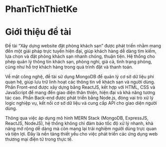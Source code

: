 # PhanTichThietKe
# Giới thiệu đề tài

Đề tài “Xây dựng website đặt phòng khách sạn” được phát triển nhằm mang đến một giải pháp trực tuyến hiện đại, giúp khách hàng dễ dàng tìm kiếm, lựa chọn và đặt phòng khách sạn nhanh chóng, thuận tiện. Hệ thống cho phép quản lý thông tin khách sạn, phòng nghỉ, giá cả, tình trạng phòng, cũng như hỗ trợ khách hàng trong quá trình đặt và thanh toán.

Về mặt công nghệ, đề tài sử dụng MongoDB để quản lý cơ sở dữ liệu phi quan hệ, giúp lưu trữ linh hoạt các thông tin về khách sạn và người dùng. Phần Front-end được xây dựng bằng ReactJS, kết hợp với HTML, CSS và JavaScript để mang đến giao diện thân thiện, hiện đại và khả năng tương tác cao. Phần Back-end được phát triển bằng Node.js, đóng vai trò xử lý logic nghiệp vụ, kết nối cơ sở dữ liệu và cung cấp API cho giao diện người dùng.

Thông qua việc áp dụng mô hình MERN Stack (MongoDB, ExpressJS, ReactJS, NodeJS), hệ thống không chỉ đảm bảo tốc độ xử lý nhanh, khả năng mở rộng dễ dàng mà còn mang lại trải nghiệm người dùng trực quan và tiện lợi. Đây là nền tảng thiết yếu cho việc phát triển các ứng dụng web thương mại điện tử trong thực tế.
